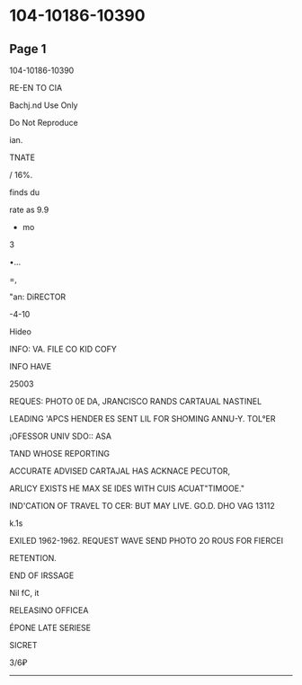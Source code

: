# 104-10186-10390

## Page 1

104-10186-10390

RE-EN TO CIA

Bachj.nd Use Only

Do Not Reproduce

ian.

TNATE

/ 16%.

finds du

rate as 9.9

- mo

3

•...

=,

"an: DiRECTOR

-4-10

Hideo

INFO: VA. FILE CO KID COFY

INFO HAVE

25003

REQUES: PHOTO 0E DA, JRANCISCO RANDS CARTAUAL NASTINEL

LEADING 'APCS HENDER ES SENT LIL FOR SHOMING ANNU-Y. TOL°ER

¡OFESSOR UNIV SDO:: ASA

TAND WHOSE REPORTING

ACCURATE ADVISED CARTAJAL HAS ACKNACE PECUTOR,

ARLICY EXISTS HE MAX SE IDES WITH CUIS ACUAT"TIMOOE."

IND'CATION OF TRAVEL TO CER: BUT MAY LIVE. GO.D. DHO VAG 13112

k.1s

EXILED 1962-1962. REQUEST WAVE SEND PHOTO 2O ROUS FOR FIERCEI

RETENTION.

END OF IRSSAGE

Nil fC, it

RELEASINO OFFICEA

ÉPONE LATE SERIESE

SICRET

3/6₽

---

